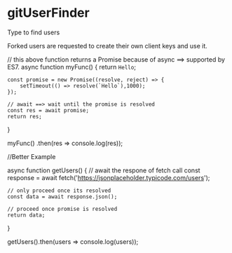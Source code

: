 # gitUserFinder
Type to find users

Forked users are requested to create their own client keys and use it.


// this above function returns a Promise because of async ==> supported by ES7.
async function myFunc() {
	return `Hello`;

    const promise = new Promise((resolve, reject) => {
        setTimeout(() => resolve(`Hello`),1000);
    });

    // await ==> wait until the promise is resolved 
    const res = await promise;
    return res;
}


myFunc()
    .then(res => console.log(res));

//Better Example

async function getUsers() {
    // await the respone of fetch call
    const response = await fetch('https://jsonplaceholder.typicode.com/users');

    // only proceed once its resolved 
    const data = await response.json();

    // proceed once promise is resolved
    return data;
}

getUsers().then(users => console.log(users));
